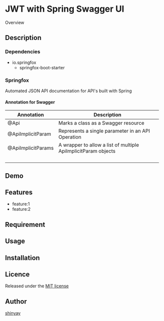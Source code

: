 # JWT with Spring Swagger UI

Overview

## Description
### Dependencies
- io.springfox
  - springfox-boot-starter

### Springfox
Automated JSON API documentation for API's built with Spring

#### Annotation for Swagger

|Annotation|Description|
|----------|-----------|
|@Api|Marks a class as a Swagger resource|
|@ApiImplicitParam|Represents a single parameter in an API Operation|
|@ApiImplicitParams|A wrapper to allow a list of multiple ApiImplicitParam objects|
|||
|||
|||
|||

## Demo

## Features

- feature:1
- feature:2

## Requirement

## Usage

## Installation

## Licence

Released under the [MIT license](https://gist.githubusercontent.com/shinyay/56e54ee4c0e22db8211e05e70a63247e/raw/34c6fdd50d54aa8e23560c296424aeb61599aa71/LICENSE)

## Author

[shinyay](https://github.com/shinyay)

